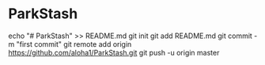 # ParkStash
echo "# ParkStash" >> README.md
git init
git add README.md
git commit -m "first commit"
git remote add origin https://github.com/aloha1/ParkStash.git
git push -u origin master
